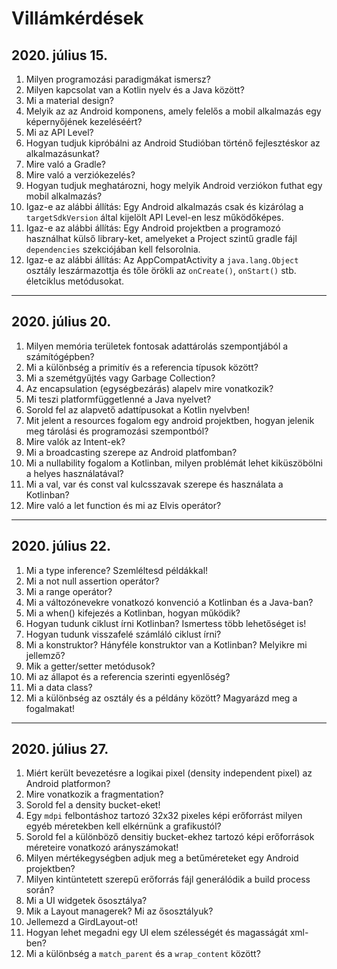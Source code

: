 # Villámkérdések

## 2020. július 15.

1. Milyen programozási paradigmákat ismersz?
2. Milyen kapcsolat van a Kotlin nyelv és a Java között?
3. Mi a material design?
4. Melyik az az Android komponens, amely felelős a mobil alkalmazás egy képernyőjének kezeléséért?
5. Mi az API Level?
6. Hogyan tudjuk kipróbálni az Android Studióban történő fejlesztéskor az alkalmazásunkat?
7. Mire való a Gradle?
8. Mire való a verziókezelés?
9. Hogyan tudjuk meghatározni, hogy melyik Android verziókon futhat egy mobil alkalmazás?
10. Igaz-e az alábbi állítás: Egy Android alkalmazás csak és kizárólag a `targetSdkVersion` által kijelölt API Level-en lesz működőképes.
11. Igaz-e az alábbi állítás: Egy Android projektben a programozó használhat külső library-ket, amelyeket a Project szintű gradle fájl `dependencies` szekciójában kell felsorolnia.
12. Igaz-e az alábbi állítás: Az AppCompatActivity a `java.lang.Object` osztály leszármazottja és tőle örökli az `onCreate()`, `onStart()` stb. életciklus metódusokat.
 
---

## 2020. július 20.

1. Milyen memória területek fontosak adattárolás szempontjából a számítógépben?
2. Mi a különbség a primitív és a referencia típusok között?
3. Mi a szemétgyűjtés vagy Garbage Collection?
4. Az encapsulation (egységbezárás) alapelv mire vonatkozik?
5. Mi teszi platformfüggetlenné a Java nyelvet?
6. Sorold fel az alapvető adattípusokat a Kotlin nyelvben!
7. Mit jelent a resources fogalom egy android projektben, hogyan jelenik meg tárolási és programozási szempontból?
8. Mire valók az Intent-ek?
9. Mi a broadcasting szerepe az Android platfomban?
10. Mi a nullability fogalom a Kotlinban, milyen problémát lehet kiküszöbölni a helyes használatával?
11. Mi a val, var és const val kulcsszavak szerepe és használata a Kotlinban?
12. Mire való a let function és mi az Elvis operátor?

---

## 2020. július 22.

1. Mi a type inference? Szemléltesd példákkal!
2. Mi a not null assertion operátor?
3. Mi a range operátor?
4. Mi a változónevekre vonatkozó konvenció a Kotlinban és a Java-ban?
5. Mi a when() kifejezés a Kotlinban, hogyan működik?
6. Hogyan tudunk ciklust írni Kotlinban? Ismertess több lehetőséget is!
7. Hogyan tudunk visszafelé számláló ciklust írni?
8. Mi a konstruktor? Hányféle konstruktor van a Kotlinban? Melyikre mi jellemző?
9. Mik a getter/setter metódusok?
10. Mi az állapot és a referencia szerinti egyenlőség?
11. Mi a data class?
12. Mi a különbség az osztály és a példány között? Magyarázd meg a fogalmakat!

---

## 2020. július 27.

1. Miért került bevezetésre a logikai pixel (density independent pixel) az Android platformon?
2. Mire vonatkozik a fragmentation?
3. Sorold fel a density bucket-eket!
4. Egy `mdpi` felbontáshoz tartozó 32x32 pixeles képi erőforrást milyen egyéb méretekben kell elkérnünk a grafikustól? 
5. Sorold fel a különböző densitiy bucket-ekhez tartozó képi erőforrások méreteire vonatkozó arányszámokat!
6. Milyen mértékegységben adjuk meg a betűméreteket egy Android projektben?
7. Milyen kintüntetett szerepű erőforrás fájl generálódik a build process során?
8. Mi a UI widgetek ősosztálya?
9. Mik a Layout managerek? Mi az ősosztályuk?
10. Jellemezd a GirdLayout-ot!
11. Hogyan lehet megadni egy UI elem szélességét és magasságát xml-ben?
12. Mi a különbség a `match_parent` és a `wrap_content` között?
